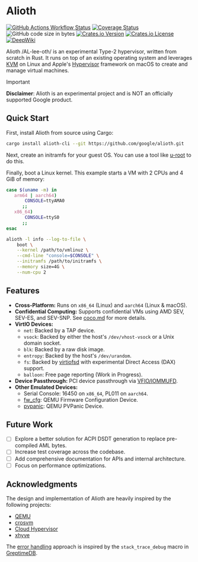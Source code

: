 # Alioth

[![GitHub Actions Workflow Status](https://img.shields.io/github/actions/workflow/status/google/alioth/rust.yml)](https://github.com/google/alioth/actions/workflows/rust.yml)
[![Coverage Status](https://coveralls.io/repos/github/google/alioth/badge.svg?branch=main)](https://coveralls.io/github/google/alioth?branch=main)
![GitHub code size in bytes](https://img.shields.io/github/languages/code-size/google/alioth)
[![Crates.io Version](https://img.shields.io/crates/v/alioth)](https://crates.io/crates/alioth)
[![Crates.io License](https://img.shields.io/crates/l/alioth)](LICENSE)
[![DeepWiki](https://img.shields.io/badge/DeepWiki-google%2Falioth-blue.svg)](https://deepwiki.com/google/alioth)

Alioth /AL-lee-oth/ is an experimental Type-2 hypervisor, written from scratch
in Rust. It runs on top of an existing operating system and leverages
[KVM](https.docs.kernel.org/virt/kvm/api.html) on Linux and Apple's
[Hypervisor](https://developer.apple.com/documentation/hypervisor) framework on
macOS to create and manage virtual machines.

> [!IMPORTANT]
>
> **Disclaimer**: Alioth is an experimental project and is NOT an officially
> supported Google product.

## Quick Start

First, install Alioth from source using Cargo:

```sh
cargo install alioth-cli --git https://github.com/google/alioth.git
```

Next, create an initramfs for your guest OS. You can use a tool like
[u-root](https://github.com/u-root/u-root) to do this.

Finally, boot a Linux kernel. This example starts a VM with 2 CPUs and 4 GiB of
memory:

```sh
case $(uname -m) in
   arm64 | aarch64)
       CONSOLE=ttyAMA0
      ;;
   x86_64)
       CONSOLE=ttyS0
      ;;
esac

alioth -l info --log-to-file \
    boot \
    --kernel /path/to/vmlinuz \
    --cmd-line "console=$CONSOLE" \
    --initramfs /path/to/initramfs \
    --memory size=4G \
    --num-cpu 2
```

## Features

- **Cross-Platform:** Runs on `x86_64` (Linux) and `aarch64` (Linux & macOS).
- **Confidential Computing:** Supports confidential VMs using AMD SEV, SEV-ES,
  and SEV-SNP. See [coco.md](docs/coco.md) for more details.
- **VirtIO Devices:**
  - `net`: Backed by a TAP device.
  - `vsock`: Backed by either the host's `/dev/vhost-vsock` or a Unix domain
    socket.
  - `blk`: Backed by a raw disk image.
  - `entropy`: Backed by the host's `/dev/urandom`.
  - `fs`: Backed by [virtiofsd](https://gitlab.com/virtio-fs/virtiofsd) with
    experimental Direct Access (DAX) support.
  - `balloon`: Free page reporting (Work in Progress).
- **Device Passthrough:** PCI device passthrough via
  [VFIO/IOMMUFD](https://docs.kernel.org/driver-api/vfio.html#iommufd-and-vfio-iommu-type1).
- **Other Emulated Devices:**
  - Serial Console: 16450 on `x86_64`, PL011 on `aarch64`.
  - [fw_cfg](https://www.qemu.org/docs/master/specs/fw_cfg.html): QEMU
    Firmware Configuration Device.
  - [pvpanic](https://www.qemu.org/docs/master/specs/pvpanic.html): QEMU
    PVPanic Device.

## Future Work

- [ ] Explore a better solution for ACPI DSDT generation to replace
      pre-compiled AML bytes.
- [ ] Increase test coverage across the codebase.
- [ ] Add comprehensive documentation for APIs and internal architecture.
- [ ] Focus on performance optimizations.

## Acknowledgments

The design and implementation of Alioth are heavily inspired by the following
projects:

- [QEMU](https://gitlab.com/qemu-project/qemu.git)
- [crosvm](https://chromium.googlesource.com/crosvm/crosvm/)
- [Cloud Hypervisor](https://github.com/cloud-hypervisor/cloud-hypervisor)
- [xhyve](https://github.com/machyve/xhyve)

The [error handling](docs/error-handling.md) approach is inspired by the
`stack_trace_debug` macro in
[GreptimeDB](https://github.com/GreptimeTeam/greptimedb).
